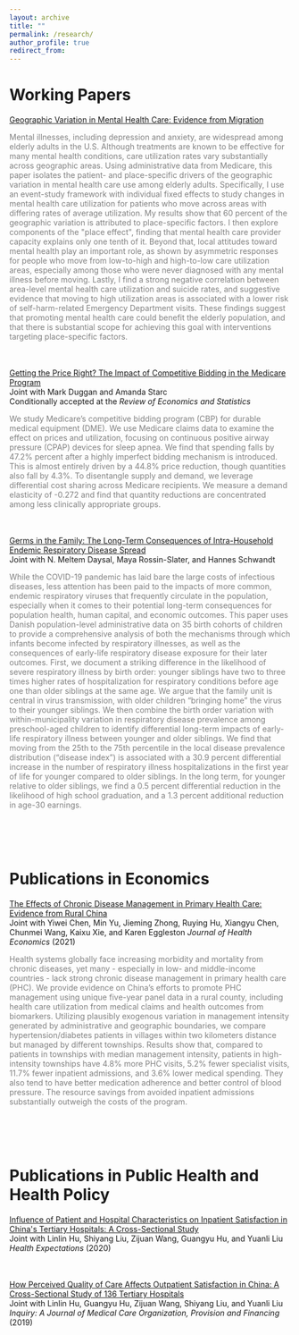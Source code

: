```yaml
---
layout: archive
title: ""
permalink: /research/
author_profile: true
redirect_from:
---
```



Working Papers
======

[Geographic Variation in Mental Health Care: Evidence from Migration](files/Ding_MH_GeoVariation.pdf)
 
 <span style="color:gray"> Mental illnesses, including depression and anxiety, are widespread among elderly adults in the U.S. Although treatments are known to be effective for many mental health conditions, care utilization rates vary substantially across geographic areas. Using administrative data from Medicare, this paper isolates the patient- and place-specific drivers of the geographic variation in mental health care use among elderly adults. Specifically, I use an event-study framework with individual fixed effects to study changes in mental health care utilization for patients who move across areas with differing rates of average utilization. My results show that 60 percent of the geographic variation is attributed to place-specific factors. I then explore components of the "place effect", finding that mental health care provider capacity explains only one tenth of it. Beyond that, local attitudes toward mental health play an important role, as shown by asymmetric responses for people who move from low-to-high and high-to-low care utilization areas, especially among those who were never diagnosed with any mental illness before moving. Lastly, I find a strong negative correlation between area-level mental health care utilization and suicide rates, and suggestive evidence that moving to high utilization areas is associated with a lower risk of self-harm-related Emergency Department visits. These findings suggest that promoting mental health care could benefit the elderly population, and that there is substantial scope for achieving this goal with interventions targeting place-specific factors. </span>
 
 
 <br/> <br/>
[Getting the Price Right? The Impact of Competitive Bidding in the Medicare Program](files/DME_Draft.pdf) <br/>
Joint with Mark Duggan and Amanda Starc <br/>
Conditionally accepted at the *Review of Economics and Statistics*
 
<span style="color:gray">  We study Medicare’s competitive bidding program (CBP) for durable medical equipment (DME). We use Medicare claims data to examine the effect on prices and utilization, focusing on continuous positive airway pressure (CPAP) devices for sleep apnea. We find that spending falls by 47.2% percent after a highly imperfect bidding mechanism is introduced. This is almost entirely driven by a 44.8% price reduction, though quantities also fall by 4.3%. To disentangle supply and demand, we leverage differential cost sharing across Medicare recipients. We measure a demand elasticity of -0.272 and find that quantity reductions are concentrated among less clinically appropriate groups. </span>


 <br/> <br/>
[Germs in the Family: The Long-Term Consequences of Intra-Household Endemic Respiratory Disease Spread](files/ChildSickness_Draft.pdf)<br/> 
Joint with N. Meltem Daysal, Maya Rossin-Slater, and Hannes Schwandt 
 
 <span style="color:gray"> While the COVID-19 pandemic has laid bare the large costs of infectious diseases, less attention has been paid to the impacts of more common, endemic respiratory viruses that frequently circulate in the population, especially when it comes to their potential long-term consequences for population health, human capital, and economic outcomes. This paper uses Danish population-level administrative data on 35 birth cohorts of children to provide a comprehensive analysis of both the mechanisms through which infants become infected by respiratory illnesses, as well as the consequences of early-life respiratory disease exposure for their later outcomes. First, we document a striking difference in the likelihood of severe respiratory illness by birth order: younger siblings have two to three times higher rates of hospitalization for respiratory conditions before age one than older siblings at the same age. We argue that the family unit is central in virus transmission, with older children “bringing home” the virus to their younger siblings. We then combine the birth order variation with within-municipality variation in respiratory disease prevalence among preschool-aged children to identify differential long-term impacts of early-life respiratory illness between younger and older siblings. We find that moving from the 25th to the 75th percentile in the local disease prevalence distribution (“disease index”) is associated with a 30.9 percent differential increase in the number of respiratory illness hospitalizations in the first year of life for younger compared to older siblings. In the long term, for younger relative to older siblings, we find a 0.5 percent differential reduction in the likelihood of high school graduation, and a 1.3 percent additional reduction in age-30 earnings.  </span>
 
 
  <br/> <br/>
 Publications in Economics
======

[The Effects of Chronic Disease Management in Primary Health Care: Evidence from Rural China](https://www.sciencedirect.com/science/article/pii/S0167629621001247) <br/>
Joint with Yiwei Chen, Min Yu, Jieming Zhong, Ruying Hu, Xiangyu Chen, Chunmei Wang, Kaixu Xie, and Karen Eggleston
*Journal of Health Economics* (2021) 

<span style="color:gray"> Health systems globally face increasing morbidity and mortality from chronic diseases, yet many - especially in low- and middle-income countries - lack strong chronic disease management in primary health care (PHC). We provide evidence on China’s efforts to promote PHC management using unique five-year panel data in a rural county, including health care utilization from medical claims and health outcomes from biomarkers. Utilizing plausibly exogenous variation in management intensity generated by administrative and geographic boundaries, we compare hypertension/diabetes patients in villages within two kilometers distance but managed by different townships. Results show that, compared to patients in townships with median management intensity, patients in high-intensity townships have 4.8% more PHC visits, 5.2% fewer specialist visits, 11.7% fewer inpatient admissions, and 3.6% lower medical spending. They also tend to have better medication adherence and better control of blood pressure. The resource savings from avoided inpatient admissions substantially outweigh the costs of the program. </span>


 <br/> <br/>
 Publications in Public Health and Health Policy
======

[Influence of Patient and Hospital Characteristics on Inpatient Satisfaction in China's Tertiary Hospitals: A Cross-Sectional Study](https://onlinelibrary.wiley.com/doi/full/10.1111/hex.12974) <br/>
Joint with Linlin Hu, Shiyang Liu, Zijuan Wang, Guangyu Hu, and Yuanli Liu
*Health Expectations* (2020) 


 <br/> <br/>
[How Perceived Quality of Care Affects Outpatient Satisfaction in China: A Cross-Sectional Study of 136 Tertiary Hospitals](https://journals.sagepub.com/doi/full/10.1177/0046958019895397) <br/>
Joint with Linlin Hu, Guangyu Hu, Zijuan Wang, Shiyang Liu, and Yuanli Liu
*Inquiry: A Journal of Medical Care Organization, Provision and Financing* (2019)




